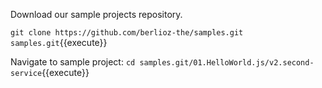 Download our sample projects repository.  

`git clone https://github.com/berlioz-the/samples.git samples.git`{{execute}}

Navigate to sample project:
`cd samples.git/01.HelloWorld.js/v2.second-service`{{execute}}
